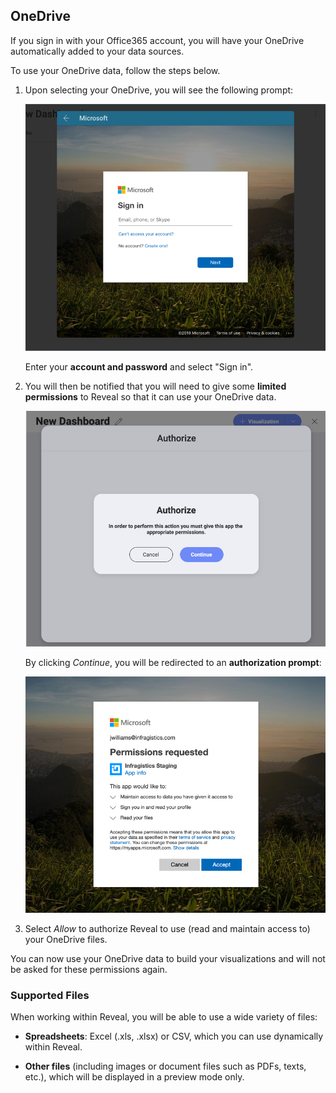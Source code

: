 ## OneDrive

If you sign in with your Office365 account, you will have your OneDrive automatically added to your data sources.

To use your OneDrive data, follow the steps below.

1.  Upon selecting your OneDrive, you will see the following prompt:

    ![One Drive Login](images/OneDriveLogin_All.png)

    Enter your **account and password** and select "Sign in".

2.  You will then be notified that you will need to give some **limited permissions** to Reveal so that it can use your OneDrive data.

    ![Reveal notification for giving permissions to the app](images/notification-limited-permissions.png)

    By clicking *Continue*, you will be redirected to an **authorization prompt**:

    ![Limited permissions request Microsoft dialog](images/limited-permissions-onedrive_all.png)

3.  Select *Allow* to authorize Reveal to use (read and maintain access
    to) your OneDrive files.

You can now use your OneDrive data to build your visualizations and will
not be asked for these permissions again.

### Supported Files

When working within Reveal, you will be able to use a wide variety of
files:

  - **Spreadsheets**: Excel (.xls, .xlsx) or CSV, which you can use
    dynamically within Reveal.

  - **Other files** (including images or document files such as PDFs,
    texts, etc.), which will be displayed in a preview mode only.
